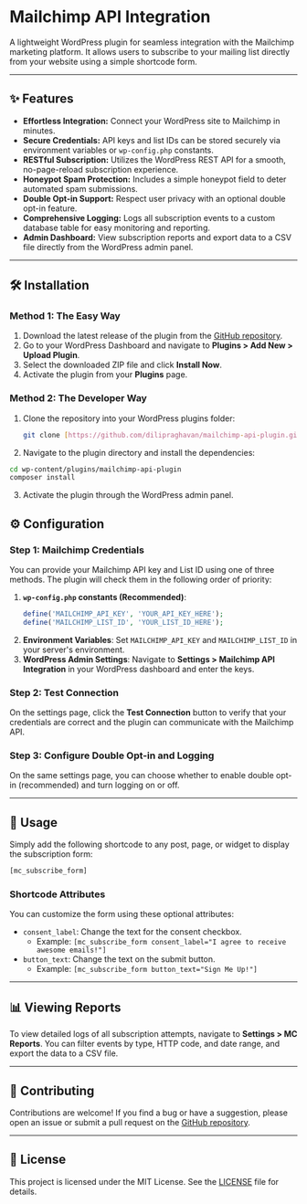 # Mailchimp API Integration

A lightweight WordPress plugin for seamless integration with the Mailchimp marketing platform. It allows users to subscribe to your mailing list directly from your website using a simple shortcode form.

---

## ✨ Features

- **Effortless Integration:** Connect your WordPress site to Mailchimp in minutes.
- **Secure Credentials:** API keys and list IDs can be stored securely via environment variables or `wp-config.php` constants.
- **RESTful Subscription:** Utilizes the WordPress REST API for a smooth, no-page-reload subscription experience.
- **Honeypot Spam Protection:** Includes a simple honeypot field to deter automated spam submissions.
- **Double Opt-in Support:** Respect user privacy with an optional double opt-in feature.
- **Comprehensive Logging:** Logs all subscription events to a custom database table for easy monitoring and reporting.
- **Admin Dashboard:** View subscription reports and export data to a CSV file directly from the WordPress admin panel.

---

## 🛠 Installation

### Method 1: The Easy Way

1. Download the latest release of the plugin from the [GitHub repository](https://github.com/dilipraghavan/mailchimp-api-plugin/releases).
2. Go to your WordPress Dashboard and navigate to **Plugins > Add New > Upload Plugin**.
3. Select the downloaded ZIP file and click **Install Now**.
4. Activate the plugin from your **Plugins** page.

### Method 2: The Developer Way

1. Clone the repository into your WordPress plugins folder:

   ```bash
   git clone [https://github.com/dilipraghavan/mailchimp-api-plugin.git](https://github.com/dilipraghavan/mailchimp-api-plugin.git) wp-content/plugins/mailchimp-api-plugin

   ```

2. Navigate to the plugin directory and install the dependencies:

```bash
cd wp-content/plugins/mailchimp-api-plugin
composer install
```

3. Activate the plugin through the WordPress admin panel.

## ⚙️ Configuration

### Step 1: Mailchimp Credentials

You can provide your Mailchimp API key and List ID using one of three methods. The plugin will check them in the following order of priority:

1.  **`wp-config.php` constants (Recommended)**:
    ```php
    define('MAILCHIMP_API_KEY', 'YOUR_API_KEY_HERE');
    define('MAILCHIMP_LIST_ID', 'YOUR_LIST_ID_HERE');
    ```
2.  **Environment Variables**:
    Set `MAILCHIMP_API_KEY` and `MAILCHIMP_LIST_ID` in your server's environment.
3.  **WordPress Admin Settings**:
    Navigate to **Settings > Mailchimp API Integration** in your WordPress dashboard and enter the keys.

### Step 2: Test Connection

On the settings page, click the **Test Connection** button to verify that your credentials are correct and the plugin can communicate with the Mailchimp API.

### Step 3: Configure Double Opt-in and Logging

On the same settings page, you can choose whether to enable double opt-in (recommended) and turn logging on or off.

---

## 🚀 Usage

Simply add the following shortcode to any post, page, or widget to display the subscription form:

```bash
[mc_subscribe_form]
```

### Shortcode Attributes

You can customize the form using these optional attributes:

- `consent_label`: Change the text for the consent checkbox.
  - Example: `[mc_subscribe_form consent_label="I agree to receive awesome emails!"]`
- `button_text`: Change the text on the submit button.
  - Example: `[mc_subscribe_form button_text="Sign Me Up!"]`

---

## 📊 Viewing Reports

To view detailed logs of all subscription attempts, navigate to **Settings > MC Reports**. You can filter events by type, HTTP code, and date range, and export the data to a CSV file.

---

## 🤝 Contributing

Contributions are welcome! If you find a bug or have a suggestion, please open an issue or submit a pull request on the [GitHub repository](https://github.com/dilipraghavan/mailchimp-api-plugin).

---

## 📝 License

This project is licensed under the MIT License. See the [LICENSE](https://github.com/dilipraghavan/mailchimp-api-plugin/blob/main/LICENSE) file for details.
